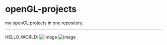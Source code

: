# openGL-projects
my openGL projects in one repository.

---------------------------------------------------------------------

HELLO_WORLD:
![image](https://user-images.githubusercontent.com/83467468/230582481-d031e3e5-191b-42f8-8cee-f19d0c48421a.png)
![image](https://user-images.githubusercontent.com/83467468/230585318-b5f1faba-a4f7-4234-b9a6-2e2b8cefe449.png)
